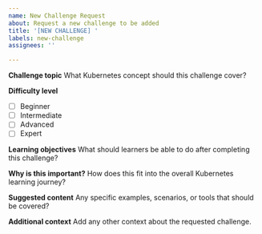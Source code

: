 ```yaml
---
name: New Challenge Request
about: Request a new challenge to be added
title: '[NEW CHALLENGE] '
labels: new-challenge
assignees: ''

---
```


**Challenge topic**
What Kubernetes concept should this challenge cover?

**Difficulty level**
- [ ] Beginner
- [ ] Intermediate  
- [ ] Advanced
- [ ] Expert

**Learning objectives**
What should learners be able to do after completing this challenge?

**Why is this important?**
How does this fit into the overall Kubernetes learning journey?

**Suggested content**
Any specific examples, scenarios, or tools that should be covered?

**Additional context**
Add any other context about the requested challenge.
